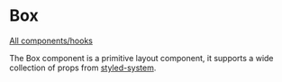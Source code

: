 # Box

[All components/hooks](../index.md)

The Box component is a primitive layout component, it supports a wide collection
of props from [styled-system](https://styled-system.com/).
